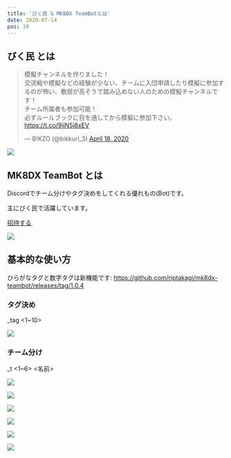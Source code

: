 ```yaml
---
title: 'びく民 & MK8DX TeamBotとは' 
date: 2020-07-14
pos: 19
---
```


## びく民 とは

<blockquote class="twitter-tweet"><p lang="ja" dir="ltr">模擬チャンネルを作りました！<br>交流戦や模擬などの経験が少ない、チームに入団申請したり模擬に参加するのが怖い、敷居が高そうで踏み込めない人のための模擬チャンネルです！<br>チーム所属者も参加可能！<br>必ずルールブックに目を通してから模擬に参加下さい。<a href="https://t.co/9ijN5j8xEV">https://t.co/9ijN5j8xEV</a></p>&mdash; B!KZO (@bikkuri_3) <a href="https://twitter.com/bikkuri_3/status/1251467652184240128?ref_src=twsrc%5Etfw">April 18, 2020</a></blockquote> <script async src="https://platform.twitter.com/widgets.js" charset="utf-8"></script>

![](https://i.imgur.com/gKm1XtY.jpg)

## MK8DX TeamBot とは

Discordでチーム分けやタグ決めをしてくれる優れもの(Bot)です。

主にびく民で活躍しています。

<a href="https://discord.com/api/oauth2/authorize?client_id=711910347711316039&permissions=3072&scope=bot">招待する</a>

![](https://i.imgur.com/hetlrmO.png)

## 基本的な使い方

ひらがなタグと数字タグは新機能です: https://github.com/riptakagi/mk8dx-teambot/releases/tag/1.0.4

### タグ決め
_tag <1~10>

![](https://i.imgur.com/RWBAgAJ.png)

### チーム分け

_t <1~6> <名前>

![](https://i.imgur.com/iiFxnpF.png)

![](https://i.imgur.com/NWyPwWW.png)

![](https://i.imgur.com/AkunPeG.png)

![](https://i.imgur.com/2pMe0WX.png)

![](https://i.imgur.com/lbeBQXi.png)

![](https://i.imgur.com/sicrbpa.png)
